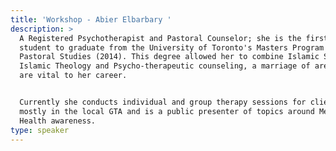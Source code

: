 ```yaml
---
title: 'Workshop - Abier Elbarbary '
description: >
  A Registered Psychotherapist and Pastoral Counselor; she is the first Muslim
  student to graduate from the University of Toronto's Masters Program for
  Pastoral Studies (2014). This degree allowed her to combine Islamic Studies,
  Islamic Theology and Psycho-therapeutic counseling, a marriage of areas that
  are vital to her career. 


  Currently she conducts individual and group therapy sessions for clients
  mostly in the local GTA and is a public presenter of topics around Mental
  Health awareness. 
type: speaker
---
```


